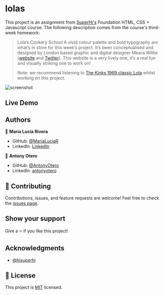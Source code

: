 # lolas

This project is an assignment from [SuperHi's](www.superhi.com) Foundation HTML, CSS + Javascript course. The following description comes from the course's third-week homework:

> Lola’s Cookery School
> A vivid colour palette and bold typography are what’s in store for this week’s project. It’s been conceptualised and designed by London based graphic and digital designer Meara Withe ([website](http://www.mearawithe.com/) and [Twitter](https://twitter.com/mearawithe)). This website is a very lively one, it’s a real fun and visually striking one to work on!
>
> Note: we recommend listening to [The Kinks 1969 classic Lola](https://www.youtube.com/watch?v=LemG0cvc4oU) whilst working on this project.

![screenshot]()

## Live Demo

## Authors

👤 **Maria Lucia Rivera**

- GitHub: [@MariaLuciaR](https://github.com/MariaLuciaR)
- LinkedIn: [LinkedIn](https://linkedin.com/linkedinhandle)

👤 **Antony Otero**

- GitHub: [@AntonyOtero](https://github.com/AntonyOtero)
- LinkedIn: [antonyotero](https://www.linkedin.com/in/antonyotero/)

## 🤝 Contributing

Contributions, issues, and feature requests are welcome!
Feel free to check the [issues page](https://github.com/MariaLuciaR/lolas/issues).

## Show your support

Give a ⭐️ if you like this project!

## Acknowledgments

- [@hisuperhi](https://www.instagram.com/hisuperhi/)

## 📝 License

This project is [MIT](LICENSE) licensed.
